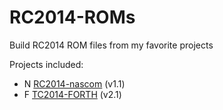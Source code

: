 # RC2014-ROMs
Build RC2014 ROM files from my favorite projects

Projects included:
 * N [RC2014-nascom](https://github.com/tocisz/RC2014-nascom) (v1.1)
 * F [TC2014-FORTH](https://github.com/tocisz/TC2014-FORTH) (v2.1)
